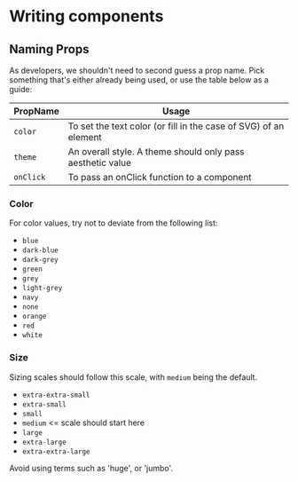 # Writing components

## Naming Props
As developers, we shouldn't need to second guess a prop name. Pick something that's either already being used, or use the table below as a guide:

| PropName | Usage |
| ------------- |-------------|
| `color` | To set the text color (or fill in the case of SVG) of an element |
| `theme` | An overall style. A theme should only pass aesthetic value |
| `onClick` | To pass an onClick function to a component |

### Color
For color values, try not to deviate from the following list:
- `blue`
- `dark-blue`
- `dark-grey`
- `green`
- `grey`
- `light-grey`
- `navy`
- `none`
- `orange`
- `red`
- `white`

### Size
Sizing scales should follow this scale, with `medium` being the default.

- `extra-extra-small`
- `extra-small`
- `small`
- `medium` <= scale should start here
- `large`
- `extra-large`
- `extra-extra-large`

Avoid using terms such as 'huge', or 'jumbo'.
